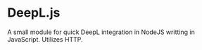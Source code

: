 # DeepL.js
A small module for quick DeepL integration in NodeJS writting in JavaScript. Utilizes HTTP.
